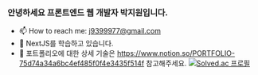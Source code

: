 ### 안녕하세요 프론트엔드 웹 개발자 박지원입니다.
- 📫 How to reach me: j9399977@gmail.com
- 🌱 NextJS를 학습하고 있습니다.
- 💬 포트폴리오에 대한 상세 기술은 https://www.notion.so/PORTFOLIO-75d74a34a6bc4ef485f0f4e3435f514f 참고해주세요.
[![Solved.ac
프로필](http://mazassumnida.wtf/api/v2/generate_badge?boj=tacoding)](https://solved.ac/whereisjw)
<!--
**whereisjw/whereisjw** is a ✨ _special_ ✨ repository because its `README.md` (this file) appears on your GitHub profile.

Here are some ideas to get you started:

- 🔭 I’m currently working on ...
- 🌱 I’m currently learning ...
- 👯 I’m looking to collaborate on ...
- 🤔 I’m looking for help with ...
- 💬 Ask me about ...
- 📫 How to reach me: ...
- 😄 Pronouns: ...
- ⚡ Fun fact: ...
-->
